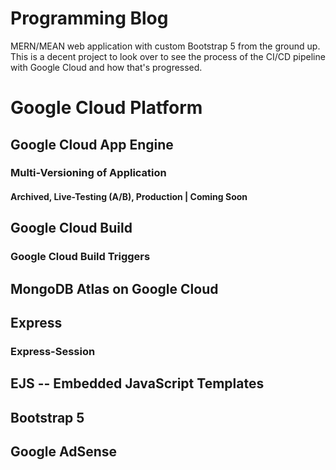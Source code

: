 # Programming Blog
MERN/MEAN web application with custom Bootstrap 5 from the ground up. This is a decent project to look over to see the process of the CI/CD pipeline with Google Cloud and how that's progressed.

# Google Cloud Platform
## Google Cloud App Engine
### Multi-Versioning of Application 
#### Archived, Live-Testing (A/B), Production | Coming Soon
## Google Cloud Build
### Google Cloud Build Triggers
## MongoDB Atlas on Google Cloud
## Express
### Express-Session
## EJS -- Embedded JavaScript Templates
## Bootstrap 5
## Google AdSense
